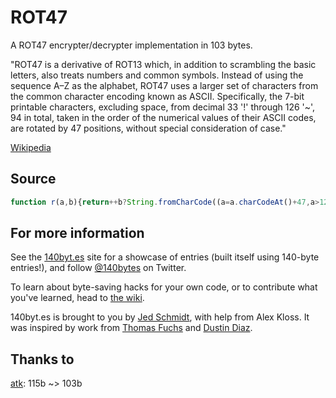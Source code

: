 ROT47
=========

A ROT47 encrypter/decrypter implementation in 103 bytes.

"ROT47 is a derivative of ROT13 which, in addition to scrambling the basic letters, also treats numbers and common symbols. Instead of using the sequence A–Z as the alphabet, ROT47 uses a larger set of characters from the common character encoding known as ASCII. Specifically, the 7-bit printable characters, excluding space, from decimal 33 '!' through 126 '~', 94 in total, taken in the order of the numerical values of their ASCII codes, are rotated by 47 positions, without special consideration of case."

[Wikipedia](http://en.wikipedia.org/wiki/ROT13#Variants)

Source
------
```javascript
function r(a,b){return++b?String.fromCharCode((a=a.charCodeAt()+47,a>126?a-94:a)):a.replace(/[^ ]/g,r)}
```

For more information
--------------------

See the [140byt.es](http://140byt.es) site for a showcase of entries (built itself using 140-byte entries!), and follow [@140bytes](http://twitter.com/140bytes) on Twitter.

To learn about byte-saving hacks for your own code, or to contribute what you've learned, head to [the wiki](https://github.com/jed/140bytes/wiki/Byte-saving-techniques).

140byt.es is brought to you by [Jed Schmidt](http://jed.is), with help from Alex Kloss. It was inspired by work from [Thomas Fuchs](http://mir.aculo.us) and [Dustin Diaz](http://www.dustindiaz.com/).

Thanks to
------

[atk](https://github.com/atk): 115b ~> 103b 